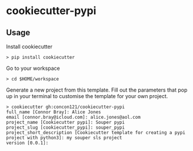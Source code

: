 # cookiecutter-pypi

## Usage

Install cookiecutter

    > pip install cookiecutter

Go to your workspace

    > cd $HOME/workspace

Generate a new project from this template.  Fill out the parameters that pop up in your terminal to customise the template for your own project.

    > cookiecutter gh:concon121/cookiecutter-pypi
    full_name [Connor Bray]: Alice Jones
    email [connor.bray@icloud.com]: alice.jones@aol.com
    project_name [Cookiecutter pypi]: Souper pypi
    project_slug [cookiecutter_pypi]: souper_pypi
    project_short_description [Cookiecutter template for creating a pypi project with python3]: my souper sls project
    version [0.0.1]:
